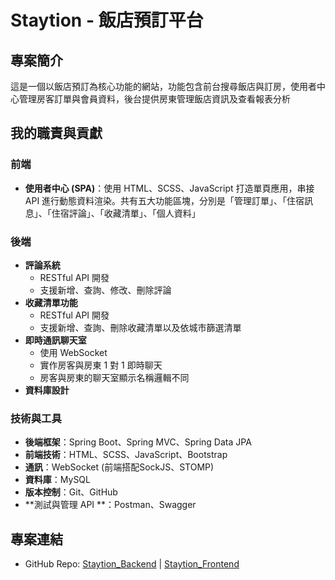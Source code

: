 # Staytion - 飯店預訂平台

## 專案簡介
這是一個以飯店預訂為核心功能的網站，功能包含前台搜尋飯店與訂房，使用者中心管理房客訂單與會員資料，後台提供房東管理飯店資訊及查看報表分析

## 我的職責與貢獻
### 前端
- **使用者中心 (SPA)**：使用 HTML、SCSS、JavaScript 打造單頁應用，串接 API 進行動態資料渲染。共有五大功能區塊，分別是「管理訂單」、「住宿訊息」、「住宿評論」、「收藏清單」、「個人資料」

### 後端
- **評論系統**
  - RESTful API 開發
  - 支援新增、查詢、修改、刪除評論
- **收藏清單功能**
  - RESTful API 開發
  - 支援新增、查詢、刪除收藏清單以及依城市篩選清單
- **即時通訊聊天室**
  - 使用 WebSocket
  - 實作房客與房東 1 對 1 即時聊天
  - 房客與房東的聊天室顯示名稱邏輯不同
- **資料庫設計**

### 技術與工具
- **後端框架**：Spring Boot、Spring MVC、Spring Data JPA
- **前端技術**：HTML、SCSS、JavaScript、Bootstrap
- **通訊**：WebSocket (前端搭配SockJS、STOMP)
- **資料庫**：MySQL
- **版本控制**：Git、GitHub
- **測試與管理 API **：Postman、Swagger

## 專案連結
- GitHub Repo: [Staytion_Backend](https://github.com/xxx) | [Staytion_Frontend](https://github.com/xxx)
